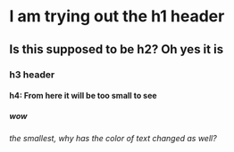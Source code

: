# I am trying out the h1 header 
## Is this supposed to be h2? Oh yes it is
### h3 header
#### h4: From here it will be too small to see
##### wow
###### the smallest, why has the color of text changed as well?
